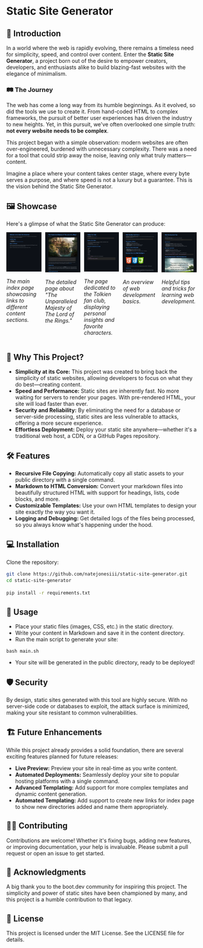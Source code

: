 # Static Site Generator

## 🌟 Introduction

In a world where the web is rapidly evolving, there remains a timeless need for simplicity, speed, and control over content. Enter the **Static Site Generator**, a project born out of the desire to empower creators, developers, and enthusiasts alike to build blazing-fast websites with the elegance of minimalism.

### 🛤️ The Journey

The web has come a long way from its humble beginnings. As it evolved, so did the tools we use to create it. From hand-coded HTML to complex frameworks, the pursuit of better user experiences has driven the industry to new heights. Yet, in this pursuit, we've often overlooked one simple truth: **not every website needs to be complex**.

This project began with a simple observation: modern websites are often over-engineered, burdened with unnecessary complexity. There was a need for a tool that could strip away the noise, leaving only what truly matters—content.

Imagine a place where your content takes center stage, where every byte serves a purpose, and where speed is not a luxury but a guarantee. This is the vision behind the Static Site Generator.

## 🖼️ Showcase

Here's a glimpse of what the Static Site Generator can produce:

<div style="display: flex; flex-wrap: wrap; gap: 10px;">
    <div style="flex: 1;">
        <img src="documents/index.png" alt="Home Page" style="width: 100%; max-width: 300px;">
        <p><em>The main index page showcasing links to different content sections.</em></p>
    </div>
    <div style="flex: 1;">
        <img src="documents/majesty.png" alt="Majesty Page" style="width: 100%; max-width: 300px;">
        <p><em>The detailed page about "The Unparalleled Majesty of The Lord of the Rings."</em></p>
    </div>
    <div style="flex: 1;">
        <img src="documents/tolkien.png" alt="Tolkien Fan Club Page" style="width: 100%; max-width: 300px;">
        <p><em>The page dedicated to the Tolkien fan club, displaying personal insights and favorite characters.</em></p>
    </div>
    <div style="flex: 1;">
        <img src="documents/web_dev_basics.png" alt="Web Development Basics Page" style="width: 100%; max-width: 300px;">
        <p><em>An overview of web development basics.</em></p>
    </div>
    <div style="flex: 1;">
        <img src="documents/web_dev_tips.png" alt="Web Development Tips Page" style="width: 100%; max-width: 300px;">
        <p><em>Helpful tips and tricks for learning web development.</em></p>
    </div>
</div>

## 🚀 Why This Project?

- **Simplicity at its Core:** This project was created to bring back the simplicity of static websites, allowing developers to focus on what they do best—creating content.
- **Speed and Performance:** Static sites are inherently fast. No more waiting for servers to render your pages. With pre-rendered HTML, your site will load faster than ever.
- **Security and Reliability:** By eliminating the need for a database or server-side processing, static sites are less vulnerable to attacks, offering a more secure experience.
- **Effortless Deployment:** Deploy your static site anywhere—whether it's a traditional web host, a CDN, or a GitHub Pages repository.

## 🛠️ Features

- **Recursive File Copying:** Automatically copy all static assets to your public directory with a single command.
- **Markdown to HTML Conversion:** Convert your markdown files into beautifully structured HTML with support for headings, lists, code blocks, and more.
- **Customizable Templates:** Use your own HTML templates to design your site exactly the way you want it.
- **Logging and Debugging:** Get detailed logs of the files being processed, so you always know what's happening under the hood.

## 💻 Installation

Clone the repository:

```bash
git clone https://github.com/natejonesiii/static-site-generator.git
cd static-site-generator

pip install -r requirements.txt
```

## 🧩 Usage
- Place your static files (images, CSS, etc.) in the static directory.
- Write your content in Markdown and save it in the content directory.
- Run the main script to generate your site:
```
bash main.sh
```
- Your site will be generated in the public directory, ready to be deployed!

## 🛡️ Security
By design, static sites generated with this tool are highly secure. With no server-side code or databases to exploit, the attack surface is minimized, making your site resistant to common vulnerabilities.

## 🏗️ Future Enhancements
While this project already provides a solid foundation, there are several exciting features planned for future releases:

- **Live Preview:** Preview your site in real-time as you write content.
- **Automated Deployments:** Seamlessly deploy your site to popular hosting platforms with a single command.
- **Advanced Templating:** Add support for more complex templates and dynamic content generation.
- **Automated Templating:** Add support to create new links for index page to show new directories added and name them appropriately.

## 🧑‍💻 Contributing
Contributions are welcome! Whether it's fixing bugs, adding new features, or improving documentation, your help is invaluable. Please submit a pull request or open an issue to get started.

## 🎉 Acknowledgments
A big thank you to the boot.dev community for inspiring this project. The simplicity and power of static sites have been championed by many, and this project is a humble contribution to that legacy.

## 📄 License
This project is licensed under the MIT License. See the LICENSE file for details.